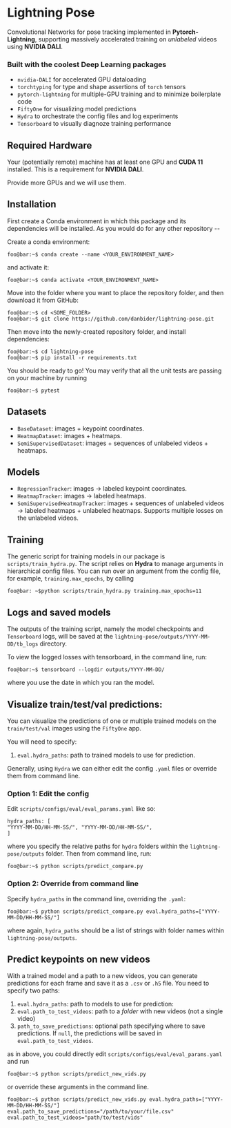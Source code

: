 # Lightning Pose
Convolutional Networks for pose tracking implemented in **Pytorch-Lightning**, supporting massively accelerated training on *unlabeled* videos using **NVIDIA DALI**.

### Built with the coolest Deep Learning packages
* `nvidia-DALI` for accelerated GPU dataloading
* `torchtyping` for type and shape assertions of `torch` tensors
* `pytorch-lightning` for multiple-GPU training and to minimize boilerplate code
* `FiftyOne` for visualizing model predictions
* `Hydra` to orchestrate the config files and log experiments
* `Tensorboard` to visually diagnoze training performance

## Required Hardware
Your (potentially remote) machine has at least one GPU and **CUDA 11** installed. This is a requirement for **NVIDIA DALI**. 

Provide more GPUs and we will use them.

## Installation

First create a Conda environment in which this package and its dependencies will be installed. 
As you would do for any other repository --

Create a conda environment:

```console 
foo@bar:~$ conda create --name <YOUR_ENVIRONMENT_NAME>
```

and activate it:

```console
foo@bar:~$ conda activate <YOUR_ENVIRONMENT_NAME>
```

Move into the folder where you want to place the repository folder, and then download it from GitHub:

```console
foo@bar:~$ cd <SOME_FOLDER>
foo@bar:~$ git clone https://github.com/danbider/lightning-pose.git
```

Then move into the newly-created repository folder, and install dependencies:

```console
foo@bar:~$ cd lightning-pose
foo@bar:~$ pip install -r requirements.txt
```

You should be ready to go! You may verify that all the unit tests are passing on your machine by running

```console
foo@bar:~$ pytest
```

## Datasets
* `BaseDataset`: images + keypoint coordinates.
* `HeatmapDataset`: images + heatmaps.
* `SemiSupervisedDataset`: images + sequences of unlabeled videos + heatmaps.

## Models 
* `RegressionTracker`: images -> labeled keypoint coordinates.
* `HeatmapTracker`: images -> labeled heatmaps.
* `SemiSupervisedHeatmapTracker`: images + sequences of unlabeled videos -> labeled heatmaps + unlabeled heatmaps. Supports multiple losses on the unlabeled videos.


## Training

The generic script for training models in our package is `scripts/train_hydra.py`.
The script relies on **Hydra** to manage arguments in hierarchical config files. You can run over an argument from the config file, for example, `training.max_epochs`, by calling

```console
foo@bar: ~$python scripts/train_hydra.py training.max_epochs=11
```

## Logs and saved models

The outputs of the training script, namely the model checkpoints and `Tensorboard` logs, will be saved at the `lightning-pose/outputs/YYYY-MM-DD/tb_logs` directory.

To view the logged losses with tensorboard, in the command line, run:

```console
foo@bar:~$ tensorboard --logdir outputs/YYYY-MM-DD/
```

where you use the date in which you ran the model.

## Visualize train/test/val predictions:

You can visualize the predictions of one or multiple trained models on the `train/test/val` images using the `FiftyOne` app.

You will need to specify:
1. `eval.hydra_paths`: path to trained models to use for prediction. 

Generally, using `Hydra` we can either edit the config `.yaml` files or override them from command line. 

### Option 1: Edit the config

Edit `scripts/configs/eval/eval_params.yaml` like so:
```
hydra_paths: [
"YYYY-MM-DD/HH-MM-SS/", "YYYY-MM-DD/HH-MM-SS/",
]
```
where you specify the relative paths for `hydra` folders within the `lightning-pose/outputs` folder. Then from command line, run:
```console
foo@bar:~$ python scripts/predict_compare.py
```

### Option 2: Override from command line
Specify `hydra_paths` in the command line, overriding the `.yaml`:
```console
foo@bar:~$ python scripts/predict_compare.py eval.hydra_paths=["YYYY-MM-DD/HH-MM-SS/"]
``` 
where again, `hydra_paths` should be a list of strings with folder names within `lightning-pose/outputs`.

## Predict keypoints on new videos
With a trained model and a path to a new videos, you can generate predictions for each frame and save it as a `.csv` or `.h5` file. You need to specify two paths:
1. `eval.hydra_paths`: path to models to use for prediction: 
2. `eval.path_to_test_videos`: path to a *folder* with new videos (not a single video)
3. `path_to_save_predictions`: optional path specifying where to save predictions. If `null`, the predictions will be saved in `eval.path_to_test_videos`.

as in above, you could directly edit `scripts/configs/eval/eval_params.yaml` and run
```console
foo@bar:~$ python scripts/predict_new_vids.py 
```
or override these arguments in the command line.

```console
foo@bar:~$ python scripts/predict_new_vids.py eval.hydra_paths=["YYYY-MM-DD/HH-MM-SS/"] eval.path_to_save_predictions="/path/to/your/file.csv" eval.path_to_test_videos="path/to/test/vids"
```
